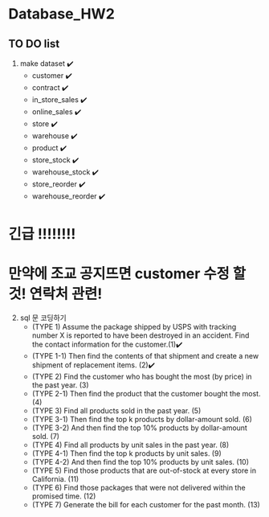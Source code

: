 # Database_HW2


## TO DO list

1. make dataset ✔️
   - customer ✔️
   - contract ✔️
   - in_store_sales ✔️
   - online_sales ✔️
   - store ✔️
   - warehouse ✔️
   - product ✔️
   - store_stock ✔️
   - warehouse_stock ✔️
   - store_reorder ✔️
   - warehouse_reorder ✔️

# 긴급 !!!!!!!!
# 만약에 조교 공지뜨면 customer 수정 할 것! 연락처 관련!

2. sql 문 코딩하기
   - (TYPE 1) Assume the package shipped by USPS with tracking number X is reported to have been destroyed in an accident. Find the contact information for the customer.(1)✔️
   - (TYPE 1-1) Then find the contents of that shipment and create a new shipment of replacement items. (2)✔️
   - (TYPE 2) Find the customer who has bought the most (by price) in the past year. (3)
   - (TYPE 2-1) Then find the product that the customer bought the most. (4)
   - (TYPE 3) Find all products sold in the past year. (5)
   - (TYPE 3-1) Then find the top k products by dollar-amount sold. (6)
   - (TYPE 3-2) And then find the top 10% products by dollar-amount sold. (7)
   - (TYPE 4) Find all products by unit sales in the past year. (8)
   - (TYPE 4-1) Then find the top k products by unit sales. (9)
   - (TYPE 4-2) And then find the top 10% products by unit sales. (10)
   - (TYPE 5) Find those products that are out-of-stock at every store in California. (11)
   - (TYPE 6) Find those packages that were not delivered within the promised time. (12)
   - (TYPE 7) Generate the bill for each customer for the past month. (13)
